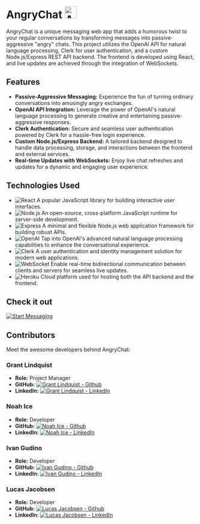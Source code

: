 # AngryChat  <img src="https://angrychat-frontend-d69df51a96e6.herokuapp.com/Frontend/angrychat.ico" alt="AngryChat" width="32"> 


AngryChat is a unique messaging web app that adds a humorous twist to your regular conversations by transforming messages into passive-aggressive "angry" chats. This project utilizes the OpenAI API for natural language processing, Clerk for user authentication, and a custom Node.js/Express REST API backend. The frontend is developed using React, and live updates are achieved through the integration of WebSockets.

## Features

- **Passive-Aggressive Messaging:** Experience the fun of turning ordinary conversations into amusingly angry exchanges.
- **OpenAI API Integration:** Leverage the power of OpenAI's natural language processing to generate creative and entertaining passive-aggressive responses.
- **Clerk Authentication:** Secure and seamless user authentication powered by Clerk for a hassle-free login experience.
- **Custom Node.js/Express Backend:** A tailored backend designed to handle data processing, storage, and interactions between the frontend and external services.
- **Real-time Updates with WebSockets:** Enjoy live chat refreshes and updates for a dynamic and engaging user experience.

## Technologies Used

-  ![React](https://img.shields.io/badge/-React-61DAFB?style=flat-square&logo=react&logoColor=white) A popular JavaScript library for building interactive user interfaces.
- ![Node.js](https://img.shields.io/badge/-Node.js-339933?style=flat-square&logo=node.js&logoColor=white) An open-source, cross-platform JavaScript runtime for server-side development.
- ![Express](https://img.shields.io/badge/-Express-000000?style=flat-square&logo=express&logoColor=white) A minimal and flexible Node.js web application framework for building robust APIs.
- ![OpenAI](https://img.shields.io/badge/-OpenAI-008080?style=flat-square&logo=openai&logoColor=white) Tap into OpenAI's advanced natural language processing capabilities to enhance the conversational experience.
- ![Clerk](https://img.shields.io/badge/-ClerkJs-34CC88?style=flat-square&logo=clerk&logoColor=white) A user authentication and identity management solution for modern web applications.
- ![WebSocket](https://img.shields.io/badge/-WebSocket.io-010002?style=flat-square&logo=websocket&logoColor=white) Enable real-time bidirectional communication between clients and servers for seamless live updates.
- ![Heroku](https://img.shields.io/badge/-Heroku-430098?style=flat-square&logo=heroku&logoColor=white) Cloud platform used for hosting both the API backend and the frontend. 

## Check it out


[![Start Messaging](https://img.shields.io/badge/Try%20Angrychat%20Now-FF5733?style=for-the-badge)](https://your-app-url-here)

## Contributors

Meet the awesome developers behind AngryChat:

### Grant Lindquist 

- **Role:** Project Manager 
- **GitHub:** [![Grant Lindquist - Github](https://img.shields.io/badge/GitHub-GrantLindquist-blue?style=flat-square&logo=github)](https://github.com/GrantLindquist)
- **LinkedIn:** [![Grant Lindquist - LinkedIn](https://img.shields.io/badge/LinkedIn-GrantLindquist-blue?style=flat-square&logo=linkedin)](https://www.linkedin.com/in/glindquist-dev/)

### Noah Ice

- **Role:** Developer
- **GitHub:** [![Noah Ice - Github](https://img.shields.io/badge/GitHub-NoahIce-blue?style=flat-square&logo=github)](https://github.com/NoahIce)
- **LinkedIn:** [![Noah Ice - LinkedIn](https://img.shields.io/badge/LinkedIn-NoahIce-blue?style=flat-square&logo=linkedin)](https://www.linkedin.com/in/noah-ice-1333051b1/)

### Ivan Gudino

- **Role:** Developer
- **GitHub:** [![Ivan Gudino - Github](https://img.shields.io/badge/GitHub-Raptas1-blue?style=flat-square&logo=github)](https://github.com/Raptas1)
- **LinkedIn:** [![Ivan Gudino - LinkedIn](https://img.shields.io/badge/LinkedIn-IvanGudino-blue?style=flat-square&logo=linkedin)](https://www.linkedin.com/in/ivan-gudino-a2b942262/)

### Lucas Jacobsen

- **Role:** Developer
- **GitHub:** [![Lucas Jacobsen - Github](https://img.shields.io/badge/GitHub-lucas--jacobsen-blue?style=flat-square&logo=github)](https://github.com/lucas-jacobsen)
- **LinkedIn:** [![Lucas Jacobsen - LinkedIn](https://img.shields.io/badge/LinkedIn-lucas--jacobsen-blue?style=flat-square&logo=linkedin)](https://www.linkedin.com/in/lucas-jacobsen/)
